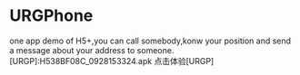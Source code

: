 # URGPhone
one app demo of H5+,you can call somebody,konw your position and send a message about your address to someone.
[URGP]:H538BF08C_0928153324.apk
点击体验[URGP]
